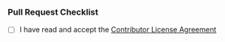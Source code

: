 ### Pull Request Checklist

<!-- Make sure to read and accept the CLA, before you open the pull request: `CONTRIBUTOR_LICENSE_AGREEMENT` -->
<!-- Tick the checkbox in case you accept it (`[x]`) -->

- [ ] I have read and accept the [Contributor License Agreement](https://github.com/porscheui/prettier-config/blob/8e2ff6cd173dbe40435f7b58a43f5020d830bb20/CONTRIBUTOR_LICENSE_AGREEMENT.md)
